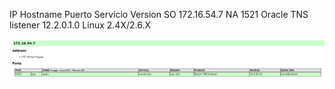 IP            Hostname    Puerto  Servicio            Version     SO
172.16.54.7   NA          1521    Oracle TNS listener 12.2.0.1.0  Linux 2.4X/2.6.X


![Captura](/Captura.PNG)

